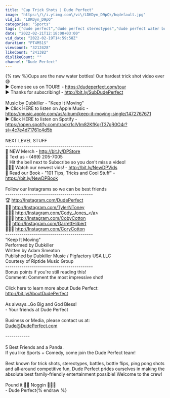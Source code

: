 ```yaml
---
title: "Cup Trick Shots | Dude Perfect"
image: "https:\/\/i.ytimg.com\/vi\/LDKDyn_D9pQ\/hqdefault.jpg"
vid_id: "LDKDyn_D9pQ"
categories: "Sports"
tags: ["dude perfect","dude perfect stereotypes","dude perfect water bottle flip"]
date: "2022-02-21T12:18:08+03:00"
vid_date: "2022-02-19T14:59:58Z"
duration: "PT4M51S"
viewcount: "3212428"
likeCount: "241382"
dislikeCount: ""
channel: "Dude Perfect"
---
```

{% raw %}Cups are the new water bottles! Our hardest trick shot video ever 😅 <br />► Come see us on TOUR!! - <a rel="nofollow" target="blank" href="https://dudeperfect.com/tour">https://dudeperfect.com/tour</a><br />► Thanks for subscribing! - <a rel="nofollow" target="blank" href="http://bit.ly/SubDudePerfect">http://bit.ly/SubDudePerfect</a><br /><br />Music by Dubkiller - &quot;Keep It Moving&quot;<br />► Click HERE to listen on Apple Music - <a rel="nofollow" target="blank" href="https://music.apple.com/us/album/keep-it-moving-single/1472767671">https://music.apple.com/us/album/keep-it-moving-single/1472767671</a><br />► Click HERE to listen on Spotify - <a rel="nofollow" target="blank" href="https://open.spotify.com/track/1clVIm82KfKgrT37gR0O4r?si=4c7e4d71761c4d5b">https://open.spotify.com/track/1clVIm82KfKgrT37gR0O4r?si=4c7e4d71761c4d5b</a><br /><br />NEXT LEVEL STUFF <br />-------------------------------------------<br />🎒 NEW Merch - <a rel="nofollow" target="blank" href="http://bit.ly/DPStore">http://bit.ly/DPStore</a><br />📱 Text us - (469) 205-7005<br />🔔 Hit the bell next to Subscribe so you don't miss a video!<br />👨🏻‍💻 Watch our newest vids! - <a rel="nofollow" target="blank" href="http://bit.ly/NewDPVids">http://bit.ly/NewDPVids</a><br />📕 Read our Book - &quot;101 Tips, Tricks and Cool Stuff&quot; - <a rel="nofollow" target="blank" href="https://bit.ly/NewDPBook">https://bit.ly/NewDPBook</a><br /><br />Follow our Instagrams so we can be best friends <br />-------------------------------------------<br />🏆 <a rel="nofollow" target="blank" href="http://Instagram.com/DudePerfect">http://Instagram.com/DudePerfect</a><br />🧔🏻 <a rel="nofollow" target="blank" href="http://Instagram.com/TylerNToney">http://Instagram.com/TylerNToney</a><br />👱🏻‍♂️ <a rel="nofollow" target="blank" href="http://Instagram.com/Cody_Jones_">http://Instagram.com/Cody_Jones_</a><br />🙋🏻‍♂️ <a rel="nofollow" target="blank" href="http://Instagram.com/CobyCotton">http://Instagram.com/CobyCotton</a><br />👨‍🦰 <a rel="nofollow" target="blank" href="http://Instagram.com/GarrettHilbert">http://Instagram.com/GarrettHilbert</a><br />⛹🏻‍♂️ <a rel="nofollow" target="blank" href="http://Instagram.com/CoryCotton">http://Instagram.com/CoryCotton</a><br />-------------------------------------------<br />“Keep It Moving&quot;<br />Performed by Dubkiller<br />Written by Adam Smeaton<br />Published by Dubkiller Music / Pigfactory USA LLC<br />Courtesy of Riptide Music Group<br />-------------------------------------------<br />Bonus points if you're still reading this! <br />Comment: Comment the most impressive shot!<br /><br />Click here to learn more about Dude Perfect:<br /><a rel="nofollow" target="blank" href="http://bit.ly/AboutDudePerfect">http://bit.ly/AboutDudePerfect</a><br /><br />As always...Go Big and God Bless!<br />- Your friends at Dude Perfect<br /><br />Business or Media, please contact us at: <br />Dude@DudePerfect.com<br /><br />------------<br /><br />5 Best Friends and a Panda.<br />If you like Sports + Comedy, come join the Dude Perfect team!<br /><br />Best known for trick shots, stereotypes, battles, bottle flips, ping pong shots and all-around competitive fun, Dude Perfect prides ourselves in making the absolute best family-friendly entertainment possible! Welcome to the crew! <br /><br />Pound it 👊🏻 Noggin 🙇🏻‍♂️ <br />- Dude Perfect{% endraw %}

